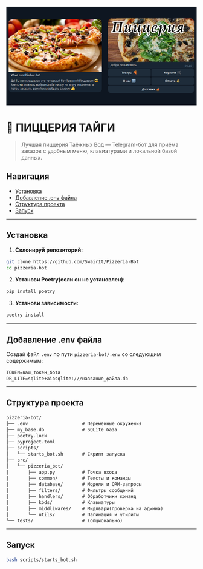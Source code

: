 ![Пиццерия Тайги](https://github.com/SwairIt/Pizzeria-Bot/blob/main/assets/banner.png)

# 🍕 ПИЦЦЕРИЯ ТАЙГИ

> Лучшая пиццерия Таёжных Вод — Telegram-бот для приёма заказов с удобным меню, клавиатурами и локальной базой данных.

## Навигация

- [Установка](#установка)
- [Добавление .env файла](#добавление-env-файла)
- [Структура проекта](#структура-проекта)
- [Запуск](#запуск)

---

## Установка

1. **Склонируй репозиторий:**
```bash
git clone https://github.com/SwairIt/Pizzeria-Bot
cd pizzeria-bot
```

2. **Установи Poetry(если он не установлен)**:
```bash
pip install poetry
```

3. **Установи зависимости:**
```bash
poetry install
```

---

## Добавление .env файла

Создай файл `.env` по пути `pizzeria-bot/.env` со следующим содержимым:

```env
TOKEN=ваш_токен_бота
DB_LITE=sqlite+aiosqlite:///название_файла.db
```

---

## Структура проекта

```
pizzeria-bot/
├── .env                    # Переменные окружения
├── my_base.db              # SQLite база
├── poetry.lock
├── pyproject.toml
├── scripts/
│   └── starts_bot.sh       # Скрипт запуска
├── src/
│   └── pizzeria_bot/
│       ├── app.py          # Точка входа
│       ├── common/         # Тексты и команды
│       ├── database/       # Модели и ORM-запросы
│       ├── filters/        # Фильтры сообщений
│       ├── handlers/       # Обработчики команд
│       ├── kbds/           # Клавиатуры
│       ├── middliwares/    # Мидлвари(проверка на админа)
│       └── utils/          # Пагинация и утилиты
└── tests/                  # (опционально)
```

---

## Запуск

```bash
bash scripts/starts_bot.sh
```
